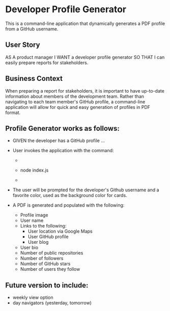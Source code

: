 # Developer Profile Generator

This is a command-line application that dynamically generates a PDF profile from a GitHub username. 

## User Story

AS A product manager
I WANT a developer profile generator
SO THAT I can easily prepare reports for stakeholders.

## Business Context

When preparing a report for stakeholders, it is important to have up-to-date information about members of the development team. Rather than navigating to each team member's GitHub profile, a command-line application will allow for quick and easy generation of profiles in PDF format.

## Profile Generator works as follows:

* GIVEN the developer has a GitHub profile ...

* User invokes the application with the command: 

  * ```sh
  * node index.js
  * ```

* The user will be prompted for the developer's Github username and a favorite color, used as the background color for cards.

* A PDF is generated and populated with the following:

  - Profile image 
  - User name
  - Links to the following:
    - User location via Google Maps
    - User GitHub profile
    - User blog
  - User bio
  - Number of public repositories
  - Number of followers
  - Number of GitHub stars
  - Number of users they follow

<!-- * Refer to GIF below for an app demo.

 insert GIF demonstrating the app functionality -->

<!-- * Example of GitHUb profile as a PDF

 insert PDF of GitHub profile -->

<!-- * Try it our at: https://fguzmanrs.github.io/9-profileGenerator/ -->

## Future version to include: 

* weekly view option
* day navigators (yesterday, tomorrow)